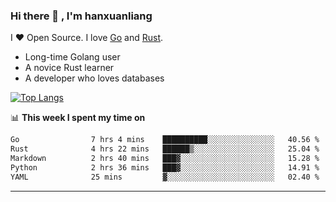 ### Hi there 👋 , I'm hanxuanliang

<!--
**hanxuanliang/hanxuanliang** is a ✨ _special_ ✨ repository because its `README.md` (this file) appears on your GitHub profile.

Here are some ideas to get you started:

- 🔭 I’m currently working on ...
- 🌱 I’m currently learning ...
- 👯 I’m looking to collaborate on ...
- 🤔 I’m looking for help with ...
- 💬 Ask me about ...
- 📫 How to reach me: ...
- 😄 Pronouns: ...
- ⚡ Fun fact: ...
-->
I ❤ Open Source. I love [Go](https://golang.org) and [Rust](https://www.rust-lang.org/zh-CN/).

* Long-time Golang user
* A novice Rust learner
* A developer who loves databases

[![Top Langs](https://github-readme-stats.vercel.app/api?username=hanxuanliang&show_icons=true&count_private=true&line_height=40)](https://github.com/anuraghazra/github-readme-stats)

📊 **This week I spent my time on**
<!--START_SECTION:waka-->

```txt
Go                7 hrs 4 mins    ██████████░░░░░░░░░░░░░░░   40.56 %
Rust              4 hrs 22 mins   ██████▒░░░░░░░░░░░░░░░░░░   25.04 %
Markdown          2 hrs 40 mins   ███▓░░░░░░░░░░░░░░░░░░░░░   15.28 %
Python            2 hrs 36 mins   ███▓░░░░░░░░░░░░░░░░░░░░░   14.91 %
YAML              25 mins         ▓░░░░░░░░░░░░░░░░░░░░░░░░   02.40 %
```

<!--END_SECTION:waka-->

***
